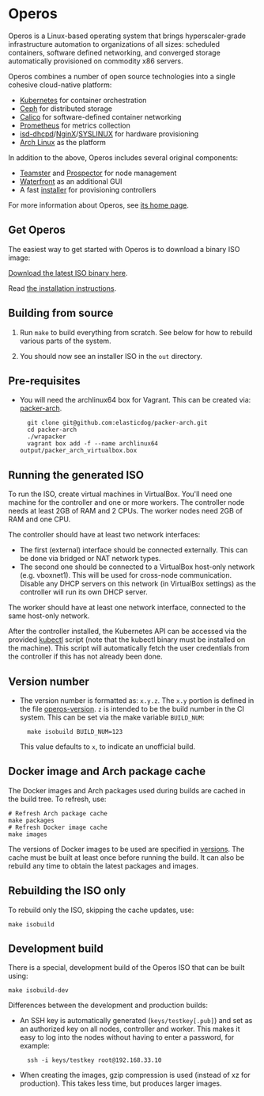 # Operos

Operos is a Linux-based operating system that brings hyperscaler-grade
infrastructure automation to organizations of all sizes: scheduled containers,
software defined networking, and converged storage automatically provisioned on
commodity x86 servers.

Operos combines a number of open source technologies into a single cohesive
cloud-native platform:

- [Kubernetes](https://kubernetes.io/) for container orchestration
- [Ceph](http://ceph.com/) for distributed storage
- [Calico](https://www.projectcalico.org/) for software-defined container networking
- [Prometheus](https://prometheus.io/) for metrics collection
- [isd-dhcpd](https://www.isc.org/downloads/dhcp)/[NginX](https://www.nginx.com/)/[SYSLINUX](http://www.syslinux.org) for hardware provisioning
- [Arch Linux](https://www.archlinux.org/) as the platform

In addition to the above, Operos includes several original components:

- [Teamster](components/teamster) and [Prospector](components/prospector) for node management
- [Waterfront](components/waterfront) as an additional GUI
- A fast [installer](components/installer) for provisioning controllers

For more information about Operos, see [its home page](https://www.paxautoma.com/operos/).

## Get Operos

The easiest way to get started with Operos is to download a binary ISO image:

[Download the latest ISO binary here](https://www.paxautoma.com/download/operos-iso).

Read [the installation instructions](https://www.paxautoma.com/operos/docs/0.2.0.html).

## Building from source

1. Run `make` to build everything from scratch. See below for how to rebuild
   various parts of the system.

2. You should now see an installer ISO in the `out` directory.

## Pre-requisites

- You will need the archlinux64 box for Vagrant. This can be created via:
  [packer-arch](https://github.com/elasticdog/packer-arch).

        git clone git@github.com:elasticdog/packer-arch.git
        cd packer-arch
        ./wrapacker
        vagrant box add -f --name archlinux64 output/packer_arch_virtualbox.box 

## Running the generated ISO

To run the ISO, create virtual machines in VirtualBox. You'll need one machine
for the controller and one or more workers. The controller node needs at least
2GB of RAM and 2 CPUs. The worker nodes need 2GB of RAM and one CPU.

The controller should have at least two network interfaces:

- The first (external) interface should be connected externally. This can be
  done via bridged or NAT network types.
- The second one should be connected to a VirtualBox host-only network (e.g.
  vboxnet1). This will be used for cross-node communication. Disable any DHCP
  servers on this network (in VirtualBox settings) as the controller will run
  its own DHCP server.

The worker should have at least one network interface, connected to the same
host-only network.

After the controller installed, the Kubernetes API can be accessed via the
provided [kubectl](kubectl) script (note that the kubectl binary must be
installed on the machine). This script will automatically fetch the user
credentials from the controller if this has not already been done.

## Version number

- The version number is formatted as: `x.y.z`. The `x.y` portion is defined in
  the file [operos-version](operos-version). `z` is intended to be the build
  number in the CI system. This can be set via the make variable `BUILD_NUM`:

        make isobuild BUILD_NUM=123

  This value defaults to `x`, to indicate an unofficial build.

## Docker image and Arch package cache

The Docker images and Arch packages used during builds are cached in the build
tree. To refresh, use:

    # Refresh Arch package cache
    make packages
    # Refresh Docker image cache
    make images

The versions of Docker images to be used are specified in [versions](versions).
The cache must be built at least once before running the build. It can also be
rebuild any time to obtain the latest packages and images.

## Rebuilding the ISO only

To rebuild only the ISO, skipping the cache updates, use:

    make isobuild

## Development build

There is a special, development build of the Operos ISO that can be built
using:

    make isobuild-dev

Differences between the development and production builds:

- An SSH key is automatically generated (`keys/testkey[.pub]`) and set as an
  authorized key on all nodes, controller and worker. This makes it easy to log
  into the nodes without having to enter a password, for example:

        ssh -i keys/testkey root@192.168.33.10

- When creating the images, gzip compression is used (instead of xz for
  production). This takes less time, but produces larger images.
